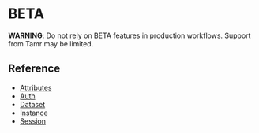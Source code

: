# BETA

  **WARNING**: Do not rely on BETA features in production workflows.
  Support from Tamr may be limited.

## Reference

  * [Attributes](beta/attributes)
  * [Auth](beta/auth)
  * [Dataset](beta/datasets)
  * [Instance](beta/instance)
  * [Session](beta/session)

